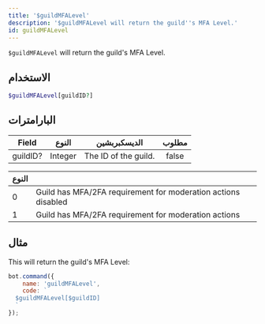 ```yaml
---
title: '$guildMFALevel'
description: '$guildMFALevel will return the guild''s MFA Level.'
id: guildMFALevel
---
```


`$guildMFALevel` will return the guild's MFA Level.

## الاستخدام

```php
$guildMFALevel[guildID?]
```

## البارامترات

| Field    | النوع   | الديسكبربشين         | مطلوب |
| -------- | ------- | -------------------- |:-----:|
| guildID? | Integer | The ID of the guild. | false |

| النوع |                                                               |
| ----- | ------------------------------------------------------------- |
| 0     | Guild has MFA/2FA requirement for moderation actions disabled |
| 1     | Guild has MFA/2FA requirement for moderation actions          |

## مثال

This will return the guild's MFA Level:

```javascript
bot.command({
    name: 'guildMFALevel',
    code: `
  $guildMFALevel[$guildID]
  `
});
```
